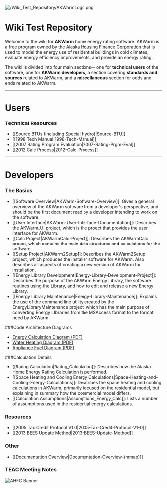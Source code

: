 
![/Wiki\_Test\_Repository/AKWarmLogo.png](https://github.com/dustin-cchrc/Wiki_Test_Repository/blob/master/Images/AKWarmLogo.png)<BR>

<H1> Wiki Test Repository </H1>

Welcome to the wiki for **AKWarm** home energy rating software.  AKWarm is a free program owned by the [Alaska Housing Finance Corporation](http://www.ahfc.us/) that is used to model the energy use of residential buildings in cold climates, evaluate energy efficiency improvements, and provide an energy rating.  

The wiki is divided into four main sections-- one for **technical users** of the software, one for **AKWarm developers**, a section covering **standards and sources** related to AKWarm, and a **miscellaneous** section for odds and ends related to AKWarm.  


----------

# Users

### Technical Resources 
* [[Source BTUs (Including Special Hydro)|Source-BTU]]
* [[1998 Tech Manual|1998-Tech-Manual]]
* [[2007 Rating Program Evaluation|2007-Rating-Prgm-Eval]]
* [[2012 Calc Process|2012-Calc-Process]]


----------


# Developers
### The Basics
- [[Software Overview|AKWarm-Software-Overview]]:  Gives a general overview of the AKWarm software from a developer's perspective, and should be the first document read by a developer intending to work on the software.
- [[User Interface|AKWarm-User-Interface-Documentation]]: Describes the AKWarm_UI project, which is the proect that provides the user interface for AKWarm.  
- [[Calc Project|AKWarmCalc-Project]].  Describes the AKWarmCalc proect, which contains the main data structures and calculations for the software.
- [[Setup Project|AKWarm2Setup]]: Describes the AKWarm2Setup project, which produces the installer software for AKWarm.  Also describes all aspects of creating a new version of AKWarm for installation. 
- [[Energy Library Development|Energy-Library-Development-Project]]: Describes the purpose of the AKWarm Energy Library, the software routines using the Library, and how to edit and release a new Energy Library.
- [[Energy Library Maintenance|Energy-Library-Maintenance]]:  Explains the use of the command line utility created by the EnergyLibraryMaintenance project, which has the main purpose of converting Energy LIbraries from the MSAccess format to the format need by AKWarm.  

###Code Architecture Diagrams
- [Energy Calculation Diagram (PDF)](https://github.com/dustin-cchrc/Wiki_Test_Repository/blob/master/Code%20Architecture%20Diagrams/Energy%20Calculation%20Code%20Architecture%20Diagram.pdf?raw=true)
- [Water Heating Diagram (PDF)](https://github.com/dustin-cchrc/Wiki_Test_Repository/blob/master/Code%20Architecture%20Diagrams/DHWheater_EnergyCalc.pdf?raw=true)
- [Appliance Fuel Diagram (PDF)](https://github.com/dustin-cchrc/Wiki_Test_Repository/blob/master/Code%20Architecture%20Diagrams/AppFuel_EnergyCalc.pdf?raw=true)

###Calculation Details
- [[Rating Calculation|Rating_Calculation]]: Describes how the Alaska Home Energy Rating Calculation is performed.
- [[Space Heating and Cooling Energy Calculations|Space-Heating-and-Cooling-Energy-Calculations]]: Describes the space heating and cooling calculations in AKWarm, primarily focused on the residential model, but explaining in summary how the commercial model differs.
- [[Calculation Assumptions|Assumptions_Energy_Calc]]:  Lists a number of assumptions used in the residential energy calculations.

### Resources
* [[2005 Tax Credit Protocol V1.0|2005-Tax-Credit-Protocol-V1-0]]
* [[2013 BEES Update Method|2013-BEES-Update-Method]]

### Other
* [[Documentation Overview|Documentation-Overview-(mmap)]]

### TEAC Meeting Notes

![AHFC Banner](https://github.com/dustin-cchrc/Wiki_Test_Repository/blob/master/Images/AHFC%20MASTER%20HEADER.png)